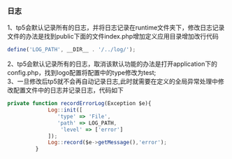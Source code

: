 ### 日志
1、tp5会默认记录所有的日志，并将日志记录在runtime文件夹下，修改日志记录文件的办法是找到public下面的文件index.php增加定义应用目录增加改行代码
``` js
define('LOG_PATH', __DIR__ . '/../log/');
```
2、tp5会默认记录所有的日志，取消该默认功能的办法是打开application下的config.php，找到logo配置将配置中的type修改为test;<br/>
3、一旦修改后tp5就不会再自动记录日志,此时就需要在定义的全局异常处理中修改配置文件中的日志并记录日志，代码如下
``` js
private function recordErrorLog(Exception $e){
             Log::init([
                'type' => 'File',
                'path' => LOG_PATH,
                 'level' => ['error']
             ]);
             Log::record($e->getMessage(),'error');
         }
```
